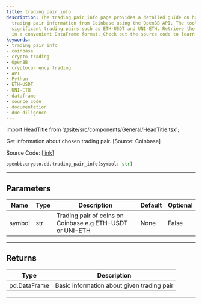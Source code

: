 ```yaml
---
title: trading_pair_info
description: The trading_pair_info page provides a detailed guide on how to get essential
  trading pair information from Coinbase using the OpenBB API. The tool supports all
  significant trading pairs such as ETH-USDT and UNI-ETH. Retrieve the needed data
  in a convenient DataFrame format. Check out the source code to learn more.
keywords:
- trading pair info
- coinbase
- crypto trading
- OpenBB
- cryptocurrency trading
- API
- Python
- ETH-USDT
- UNI-ETH
- dataframe
- source code
- documentation
- due diligence
---
```


import HeadTitle from '@site/src/components/General/HeadTitle.tsx';

<HeadTitle title="trading_pair_info - Dd - Crypto - Reference | OpenBB SDK Docs" />

Get information about chosen trading pair. [Source: Coinbase]

Source Code: [[link](https://github.com/OpenBB-finance/OpenBBTerminal/tree/main/openbb_terminal/cryptocurrency/due_diligence/coinbase_model.py#L48)]

```python
openbb.crypto.dd.trading_pair_info(symbol: str)
```

---

## Parameters

| Name | Type | Description | Default | Optional |
| ---- | ---- | ----------- | ------- | -------- |
| symbol | str | Trading pair of coins on Coinbase e.g ETH-USDT or UNI-ETH | None | False |


---

## Returns

| Type | Description |
| ---- | ----------- |
| pd.DataFrame | Basic information about given trading pair |
---
